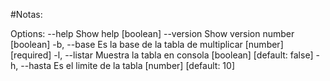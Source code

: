 #Notas:

Options:
--help Show help [boolean]
--version Show version number [boolean]
-b, --base Es la base de la tabla de multiplicar [number] [required]
-l, --listar Muestra la tabla en consola [boolean] [default: false]
-h, --hasta Es el limite de la tabla [number] [default: 10]
